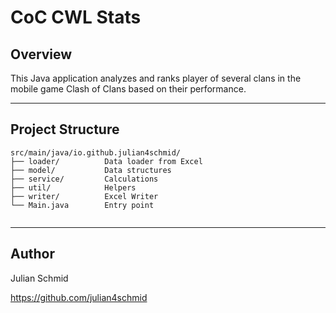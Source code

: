 # CoC CWL Stats

## Overview
This Java application analyzes and ranks player of several clans in the mobile game Clash of Clans based on their performance.

---


## Project Structure

```
src/main/java/io.github.julian4schmid/ 
├── loader/          Data loader from Excel 
├── model/           Data structures  
├── service/         Calculations
├── util/            Helpers  
├── writer/          Excel Writer  
└── Main.java        Entry point


```


---

## Author
Julian Schmid

https://github.com/julian4schmid
